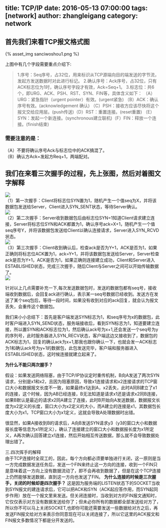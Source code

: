 title: TCP/IP
date: 2016-05-13 07:00:00
tags: [network]
author: zhangleigang
category: network
---

## 首先我们来看TCP报文格式图

{% asset_img sanciwoshou1.png %}

上图中有几个字段需要重点介绍下:
>1.序号：Seq序号，占32位，用来标识从TCP源端向目的端发送的字节流，发起方发送数据时对此进行标记。
>2.确认序号：Ack序号，占32位，只有ACK标志位为1时，确认序号字段才有效，Ack=Seq+1。
>3.标志位：共6个，即URG、ACK、PSH、RST、SYN、FIN等，具体含义如下：
（A）URG：紧急指针（urgent pointer）有效。(urgent紧急)
（B）ACK：确认序号有效。(acknowledgement 确认)
（C）PSH：接收方应该尽快将这个报文交给应用层。(push传送)（D）RST：重置连接。(reset重置)
（E）SYN：发起一个新连接。(synchronous建立联机)（F）FIN：释放一个连接。(finish结束)

### 需要注意的是：
（A）不要将确认序号Ack与标志位中的ACK搞混了。</br>
（B）确认方Ack=发起方Req+1，两端配对。</br>

## 我们在来看三次握手的过程，先上张图，然后对着图文字解释
<img src="/static/img/sanciwoshou5.png"></br>（1）第一次握手：Client将标志位SYN置为1，随机产生一个值seq为X，并将该数据包发送给Server，Client进入SYN_SENT状态，等待Server确认。</br>
 <img src="/static/img/sanciwoshou2.png"></br>
（2）第二次握手：Server收到数据包后由标志位SYN=1知道Client请求建立连接，Server将标志位SYN和ACK都置为1，确认序号ack=X+1，随机产生一个值seq序号Y，并将该数据包发送给Client以确认连接请求，Server进入SYN_RCVD状态。</br>
 <img src="/static/img/sanciwoshou3.png"></br>
（3）第三次握手：Client收到确认后，检查ack是否为Y+1，ACK是否为1，如果正确则将标志位ACK置为1，ack=Y+1，并将该数据包发送给Server，Server检查ack是否为Y+1，ACK是否为1，如果正确则连接建立成功，Client和Server进入ESTABLISHED状态，完成三次握手，随后Client与Server之间可以开始传输数据了。</br>
 <img src="/static/img/sanciwoshou4.png"></br>
 <p>针对以上几点需要补充一下,每次发送数据包时，发送的数据包都有seq号，接收端收到数据后，会回复ack进行确认，表示某一seq号数据已经收到。发送方在发送了某个seq包后，等待一段时间，如果没有收到对应的ack回复，就会认为报文丢失，会重传这个数据包。</p>
 <p>我们来小小总结下：首先是客户端发送SYN标志为1，和seq序号为x的数据包，此时客户端进入SYN_SEND状态，服务端接收后，看到SYN标志为1，知道要建立连接，所以置SYN和ACK标志位为1，然后确认ack号为x+1,还会发送一个seq号为y的序列号，此时服务器进入SYN_RECV状态，客户端这边又接收到了，数据包的ACK标志为1，回复的确认ack为x+1,那我也跟你确认一下，也就会发一ACK标志为1和确认ack号为y+1的数据包，此包发送完毕，客户端和服务器进入ESTABLISHED状态，这时候连接就建立起来了。</p>
 <strong>为什么不能只两次握手？</strong> 
 <p>假设：如果发送网络阻塞，由于TCP/IP协议定时重传机制，B向A发送了两次SYN请求，分别是x1和x2，且因为阻塞原因，导致x1连接请求和x2连接请求的TCP窗口大小和数据报文长度不一致，如果最终x1达到A，x2丢失，此时A同B建立了x1的连接，这个时候，因为AB已经连接，B无法知道是请求x1还是请求x2同B连接，如果B默认是最近的请求x2同A建立了连接，此时B开始向A发送数据，数据报文长度为x2定义的长度，窗口大小为x2定义的大小，而A建立的连接是x1，其数据包长度大小为x1，TCP窗口大小为x1定义，这就会导致A处理数据时出错。</p>
 <p>很显然，如果A接收到B的请求后，A向B发送SYN请求y3（y3的窗口大小和数据报长度等信息为x1所定义），确认了连接建立的窗口大小和数据报长度为x1所定义，A再次确认回答建立x1连接，然后开始相互传送数据，那么就不会导致数据处理出错了。</p>
 三.四次挥手的解释</br>
 由于TCP连接时全双工的，因此，每个方向都必须要单独进行关闭，这一原则是当一方完成数据发送任务后，发送一个FIN来终止这一方向的连接，收到一个FIN只是意味着这一方向上没有数据流动了，即不会再收到数据了，但是在这个TCP连接上仍然能够发送数据，直到这一方向也发送了FIN。
 <strong>为什么连接的时候是三次握手，关闭的时候却是四次握手？</strong> 
这是因为服务端的LISTEN状态下的SOCKET当收到SYN报文的建连请求后，它可以把ACK和SYN（ACK起应答作用，而SYN起同步作用）放在一个报文里来发送。但关闭连接时，当收到对方的FIN报文通知时，它仅仅表示对方没有数据发送给你了；但未必你所有的数据都全部发送给对方了，所以你不可以马上关闭SOCKET,也即你可能还需要发送一些数据给对方之后，再发送FIN报文给对方来表示你同意现在可以关闭连接了，所以它这里的ACK报文和FIN报文多数情况下都是分开发送的。
